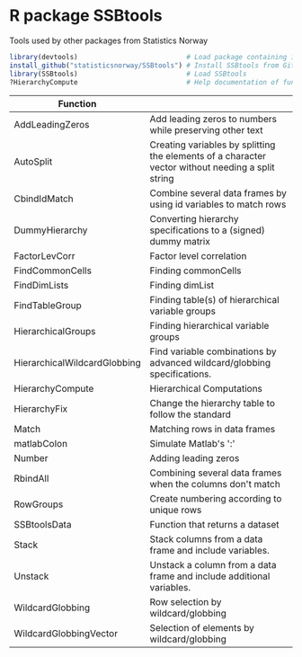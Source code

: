 # R package SSBtools

Tools used by other packages from Statistics Norway

```r
library(devtools)                           # Load package containing install_github
install_github("statisticsnorway/SSBtools") # Install SSBtools from GitHub
library(SSBtools)                           # Load SSBtools
?HierarchyCompute                           # Help documentation of function HierarchyCompute
```

 Function        |   |
| ---------------------------- | -------------------------------------------------------------- |
| AddLeadingZeros | Add leading zeros to numbers while preserving other text |
| AutoSplit	| Creating variables by splitting the elements of a character vector without needing a split string |
| CbindIdMatch |	Combine several data frames by using id variables to match rows |
| DummyHierarchy |	Converting hierarchy specifications to a (signed) dummy matrix |
| FactorLevCorr |	Factor level correlation |
| FindCommonCells |	Finding commonCells |
| FindDimLists |	Finding dimList |
| FindTableGroup |	Finding table(s) of hierarchical variable groups |
| HierarchicalGroups |	Finding hierarchical variable groups |
| HierarchicalWildcardGlobbing |	Find variable combinations by advanced wildcard/globbing specifications. |
| HierarchyCompute |	Hierarchical Computations |
| HierarchyFix |	Change the hierarchy table to follow the standard |
| Match |	Matching rows in data frames |
| matlabColon |	Simulate Matlab's ':' |
| Number |	Adding leading zeros |
| RbindAll |	Combining several data frames when the columns don't match |
| RowGroups |	Create numbering according to unique rows |
| SSBtoolsData |	Function that returns a dataset |
| Stack |	Stack columns from a data frame and include variables. |
| Unstack |	Unstack a column from a data frame and include additional variables. |
| WildcardGlobbing |	Row selection by wildcard/globbing |
| WildcardGlobbingVector |	Selection of elements by wildcard/globbing |